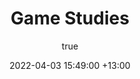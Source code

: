 ---
layout: default
title: Game Studies
date: 2022-04-03 15:49:00 +13:00
author:
  display_name: Seong-Young Her
  first_name: Seong
  last_name: Her
layout: default
nav_order: 4
has_children: true
permalink: /game-studies
---
